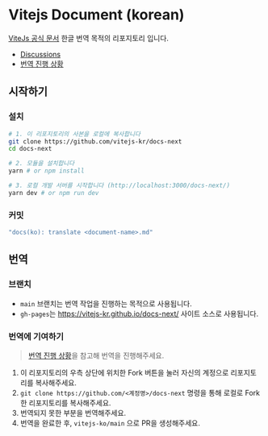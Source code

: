 # Vitejs Document (korean)

[ViteJs 공식 문서](https://vitejs.dev/) 한글 번역 목적의 리포지토리 입니다.

- [Discussions](https://github.com/vitejs-kr/docs-next/discussions)
- [번역 진행 상황](https://github.com/vitejs-kr/docs-next/discussions/1)

## 시작하기

### 설치

```sh
# 1. 이 리포지토리의 사본을 로컬에 복사합니다
git clone https://github.com/vitejs-kr/docs-next
cd docs-next

# 2. 모듈을 설치합니다
yarn # or npm install

# 3. 로컬 개발 서버를 시작합니다 (http://localhost:3000/docs-next/)
yarn dev # or npm run dev
```

### 커밋

```sh
"docs(ko): translate <document-name>.md"
```

## 번역

### 브랜치

- `main` 브랜치는 번역 작업을 진행하는 목적으로 사용됩니다.
- `gh-pages`는 https://vitejs-kr.github.io/docs-next/ 사이트 소스로 사용됩니다.

### 번역에 기여하기

> [번역 진행 상황](https://github.com/vitejs-kr/docs-next/discussions/1)을 참고해 번역을 진행해주세요.

1. 이 리포지토리의 우측 상단에 위치한 Fork 버튼을 눌러 자신의 계정으로 리포지토리를 복사해주세요.
2. `git clone https://github.com/<계정명>/docs-next` 명령을 통해 로컬로 Fork한 리포지토리를 복사해주세요.
3. 번역되지 못한 부분을 번역해주세요.
4. 번역을 완료한 후, `vitejs-ko/main` 으로 PR을 생성해주세요.
